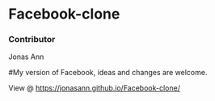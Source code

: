 # Facebook-clone

### Contributor
Jonas Ann

#My version of Facebook, ideas and changes are welcome.

View @ https://jonasann.github.io/Facebook-clone/
